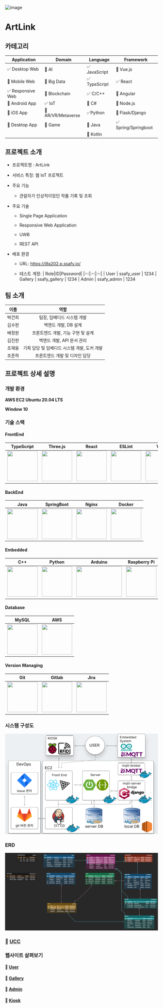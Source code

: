 ![image](https://github.com/Baejw0111/ArtLink/assets/87963766/5e2f3098-b150-40ae-b75f-197689695035)

# ArtLink

## 카테고리

| Application                       | Domain                                | Language                      | Framework                            |
| --------------------------------- | ------------------------------------- | ----------------------------- | ------------------------------------ |
| :white_check_mark: Desktop Web    | :black_square_button: AI              | :white_check_mark: JavaScript | :black_square_button: Vue.js         |
| :black_square_button: Mobile Web  | :black_square_button: Big Data        | :white_check_mark: TypeScript | :white_check_mark: React             |
| :white_check_mark: Responsive Web | :black_square_button: Blockchain      | :white_check_mark: C/C++      | :black_square_button: Angular        |
| :black_square_button: Android App | :white_check_mark: IoT                | :black_square_button: C#      | :black_square_button: Node.js        |
| :black_square_button: iOS App     | :black_square_button: AR/VR/Metaverse | :white_check_mark: ​Python    | :black_square_button: Flask/Django   |
| :black_square_button: Desktop App | :black_square_button: Game            | :black_square_button: Java    | :white_check_mark: Spring/Springboot |
|                                   |                                       | :black_square_button: Kotlin  |                                      |

## 프로젝트 소개

- 프로젝트명 : ArtLink

- 서비스 특징: 웹 IoT 프로젝트

- 주요 기능

  - 관람자가 인상적이었던 작품 기록 및 조회

- 주요 기술

  - Single Page Application
  - Responsive Web Application
  - UWB

  - REST API

- 배포 환경

  - URL: https://i9a202.p.ssafy.io/

  - 테스트 계정:
    | Role|ID|Password|
    |:-:|:-:|:-:|
    | User | ssafy_user | 1234
    | Gallery | ssafy_gallery | 1234
    | Admin | ssafy_admin | 1234

## 팀 소개

|  이름  |                     역할                     |
| :----: | :------------------------------------------: |
| 박건희 |          팀장, 임베디드 시스템 개발          |
| 김수현 |             백엔드 개발, DB 설계             |
| 배정원 |      프론트엔드 개발, 기능 구현 및 설계      |
| 김진현 |          백엔드 개발, API 문서 관리          |
| 조재웅 | 기획 담당 및 임베디드 시스템 개발, 도커 개발 |
| 조준하 |        프론트엔드 개발 및 디자인 담당        |

## 프로젝트 상세 설명

### 개발 환경

**AWS EC2 Ubuntu 20.04 LTS**

**Window 10**

### 기술 스택

#### FrontEnd

|                                        TypeScript                                        |                                                                    Three.js                                                                     |                                        React                                        |                                             ESLint                                             |                               Vite                                |                                        React Router                                        |
| :--------------------------------------------------------------------------------------: | :---------------------------------------------------------------------------------------------------------------------------------------------: | :---------------------------------------------------------------------------------: | :--------------------------------------------------------------------------------------------: | :---------------------------------------------------------------: | :----------------------------------------------------------------------------------------: |
| <img src="https://icons.terrastruct.com/dev%2Ftypescript.svg" width="100" height="100"/> | <img src="https://raw.githubusercontent.com/mrdoob/three.js/38bf5f47a8c01a1d12d16a41b4097dc9ee31daad/files/icon.svg" width="100" height="100"/> | <img src="https://icons.terrastruct.com/dev%2Freact.svg" width="100" height="100"/> | <img src="https://www.vectorlogo.zone/logos/eslint/eslint-icon.svg" width="100" height="100"/> | <img src="https://vitejs.dev/logo.svg" width="100" height="100"/> | <img src="https://www.svgrepo.com/show/354262/react-router.svg" width="100" height="100"/> |

#### BackEnd

|                                        Java                                        |                                      SpringBoot                                      |                                        Nginx                                        |                                        Docker                                        |
| :--------------------------------------------------------------------------------: | :----------------------------------------------------------------------------------: | :---------------------------------------------------------------------------------: | :----------------------------------------------------------------------------------: |
| <img src="https://icons.terrastruct.com/dev%2Fjava.svg" width="100" height="100"/> | <img src="https://spring.io/img/projects/spring-boot.svg" width="100" height="100"/> | <img src="https://icons.terrastruct.com/dev%2Fnginx.svg" width="100" height="100"/> | <img src="https://icons.terrastruct.com/dev%2Fdocker.svg" width="100" height="100"/> |

#### Embedded

|                                           C++                                           |                                        Python                                        |                                               Arduino                                                |                                         Raspberry Pi                                         |                                                   MQTT                                                    |
| :-------------------------------------------------------------------------------------: | :----------------------------------------------------------------------------------: | :--------------------------------------------------------------------------------------------------: | :------------------------------------------------------------------------------------------: | :-------------------------------------------------------------------------------------------------------: |
| <img src="https://icons.terrastruct.com/dev%2Fcplusplus.svg" width="100" height="100"/> | <img src="https://icons.terrastruct.com/dev%2Fpython.svg" width="100" height="100"/> | <img src="https://www.vectorlogo.zone/logos/arduino/arduino-official.svg" width="150" height="100"/> | <img src="https://static.cdnlogo.com/logos/r/62/raspberry-pi.svg" width="100" height="100"/> | <img src="https://hornerautomation.eu/wp-content/uploads/2021/11/mqtt-ver.png" width="110" height="100"/> |

#### Database

|                                        MySQL                                        |                                                          AWS                                                          |
| :---------------------------------------------------------------------------------: | :-------------------------------------------------------------------------------------------------------------------: |
| <img src="https://icons.terrastruct.com/dev%2Fmysql.svg" width="100" height="100"/> | <img src="https://icons.terrastruct.com/aws%2F_Group%20Icons%2FAWS-Cloud-alt_light-bg.svg" width="100" height="100"/> |

#### Version Managing

|                                        Git                                        |                                        Gitlab                                        |                                                      Jira                                                      |
| :-------------------------------------------------------------------------------: | :----------------------------------------------------------------------------------: | :------------------------------------------------------------------------------------------------------------: |
| <img src="https://icons.terrastruct.com/dev%2Fgit.svg" width="100" height="100"/> | <img src="https://icons.terrastruct.com/dev%2Fgitlab.svg" width="100" height="100"/> | <img src="https://www.vectorlogo.zone/logos/atlassian_jira/atlassian_jira-icon.svg" width="100" height="100"/> |

### 시스템 구성도

![system](./docs/system.png)

### ERD

![ERD](./docs/ERD.PNG)

### 🔗 [UCC](https://youtu.be/5Un3q0GKFCQ)

### 웹사이트 살펴보기

#### 🔗 [User](https://youtu.be/E-OMx1Or-jg)

#### 🔗 [Gallery](https://youtu.be/yDGN31KiTq8)

#### 🔗 [Admin](https://youtu.be/RqA36a-tj3A)

#### 🔗 [Kiosk](https://youtube.com/shorts/10W5KVgX_Dw?feature=share)
